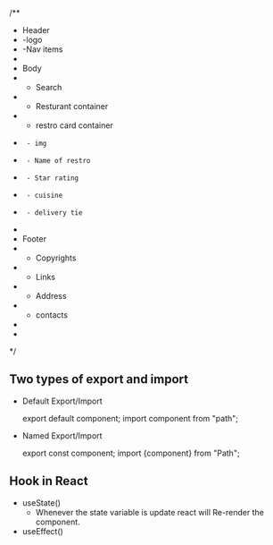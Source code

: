 
/**
 * Header
 *  -logo
 *  -Nav items
 *
 * Body
 *  - Search
 *  - Resturant container
 *  - restro card container
 *      - img
 *      - Name of restro
 *      - Star rating
 *      - cuisine
 *      - delivery tie
 *
 * Footer
 *  - Copyrights
 *  - Links
 *  - Address
 *  - contacts
 *
 *
 */

 Two types of export and import
 -------------------------------

 - Default Export/Import  
    
    export default component;
    import component from "path";

 - Named Export/Import

    export const component;
    import {component} from "Path";

 Hook in React
 -------------
   - useState()
      + Whenever the state variable is update react will Re-render the component.
   - useEffect()


